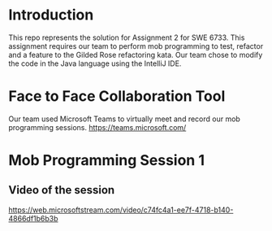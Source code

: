 # Introduction 
This repo represents the solution for Assignment 2 for SWE 6733. This assignment requires our team to perform mob programming to test, refactor and a feature to the Gilded Rose refactoring kata. Our team chose to modify the code in the Java language using the IntelliJ IDE.

# Face to Face Collaboration Tool
Our team used Microsoft Teams to virtually meet and record our mob programming sessions. https://teams.microsoft.com/

# Mob Programming Session 1

## Video of the session
https://web.microsoftstream.com/video/c74fc4a1-ee7f-4718-b140-4866df1b6b3b
